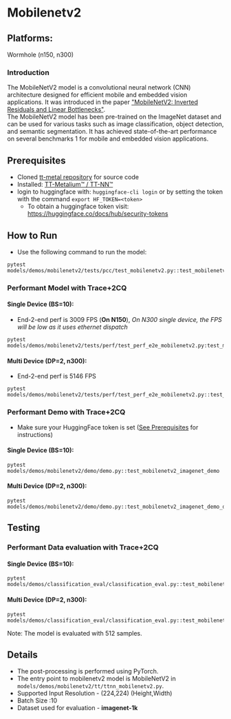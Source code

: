 # Mobilenetv2

## Platforms:
Wormhole (n150, n300)

### Introduction
The MobileNetV2 model is a convolutional neural network (CNN) architecture designed for efficient mobile and embedded vision applications. It was introduced in the paper ["MobileNetV2: Inverted Residuals and Linear Bottlenecks"](https://arxiv.org/abs/1801.04381). </br>
The MobileNetV2 model has been pre-trained on the ImageNet dataset and can be used for various tasks such as image classification, object detection, and semantic segmentation. It has achieved state-of-the-art performance on several benchmarks 1 for mobile and embedded vision applications.

## Prerequisites
- Cloned [tt-metal repository](https://github.com/tenstorrent/tt-metal) for source code
- Installed: [TT-Metalium™ / TT-NN™](https://github.com/tenstorrent/tt-metal/blob/main/INSTALLING.md)
- login to huggingface with: `huggingface-cli login` or by setting the token with the command `export HF_TOKEN=<token>`
   - To obtain a huggingface token visit: https://huggingface.co/docs/hub/security-tokens

## How to Run
- Use the following command to run the model:
```
pytest models/demos/mobilenetv2/tests/pcc/test_mobilenetv2.py::test_mobilenetv2
```

### Performant Model with Trace+2CQ
#### Single Device (BS=10):
- End-2-end perf is 3009 FPS (**On N150**), _On N300 single device, the FPS will be low as it uses ethernet dispatch_

```
pytest models/demos/mobilenetv2/tests/perf/test_perf_e2e_mobilenetv2.py:test_mobilenetv2_e2e
```

#### Multi Device (DP=2, n300):
- End-2-end perf is 5146 FPS

```
pytest models/demos/mobilenetv2/tests/perf/test_perf_e2e_mobilenetv2.py::test_mobilenetv2_e2e_dp
```

### Performant Demo with Trace+2CQ
- Make sure your HuggingFace token is set ([See Prerequisites](#prerequisites) for instructions)
#### Single Device (BS=10):
```
pytest models/demos/mobilenetv2/demo/demo.py::test_mobilenetv2_imagenet_demo
```

#### Multi Device (DP=2, n300):
```
pytest models/demos/mobilenetv2/demo/demo.py::test_mobilenetv2_imagenet_demo_dp
```

## Testing

### Performant Data evaluation with Trace+2CQ
#### Single Device (BS=10):
```
pytest models/demos/classification_eval/classification_eval.py::test_mobilenetv2_image_classification_eval
```

#### Multi Device (DP=2, n300):
```
pytest models/demos/classification_eval/classification_eval.py::test_mobilenetv2_image_classification_eval_dp
```
Note: The model is evaluated with 512 samples.

## Details
- The post-processing is performed using PyTorch.
- The entry point to mobilenetv2 model is MobileNetV2 in `models/demos/mobilenetv2/tt/ttnn_mobilenetv2.py`.
- Supported Input Resolution - (224,224) (Height,Width)
- Batch Size :10
- Dataset used for evaluation - **imagenet-1k**
